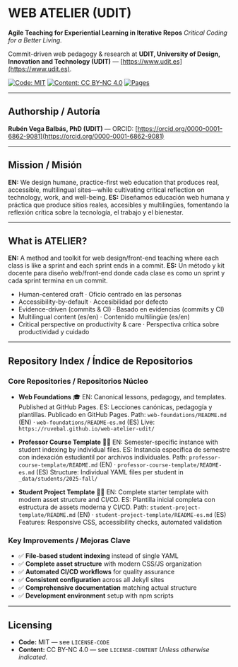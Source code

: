 # WEB ATELIER (UDIT)

**Agile Teaching for Experiential Learning in Iterative Repos**
_Critical Coding for a Better Living._

Commit-driven web pedagogy & research at **UDIT, University of Design, Innovation and Technology (UDIT)** — [https://www.udit.es](https://www.udit.es).

[![Code: MIT](https://img.shields.io/badge/code-MIT-informational.svg)](./LICENSE-CODE)
[![Content: CC BY-NC 4.0](https://img.shields.io/badge/content-CC%20BY--NC%204.0-blue.svg)](./LICENSE-CONTENT)
[![Pages](https://img.shields.io/badge/Pages-live-success.svg)](#)

---

## Authorship / Autoría

**Rubén Vega Balbás, PhD (UDIT)** — ORCID: [https://orcid.org/0000-0001-6862-9081](https://orcid.org/0000-0001-6862-9081)

---

## Mission / Misión

**EN:** We design humane, practice-first web education that produces real, accessible, multilingual sites—while cultivating critical reflection on technology, work, and well-being.
**ES:** Diseñamos educación web humana y práctica que produce sitios reales, accesibles y multilingües, fomentando la reflexión crítica sobre la tecnología, el trabajo y el bienestar.

---

## What is ATELIER?

**EN:** A method and toolkit for web design/front-end teaching where each class is like a sprint and each sprint ends in a commit.
**ES:** Un método y kit docente para diseño web/front-end donde cada clase es como un sprint y cada sprint termina en un commit.

- Human-centered craft · Oficio centrado en las personas
- Accessibility-by-default · Accesibilidad por defecto
- Evidence-driven (commits & CI) · Basado en evidencias (commits y CI)
- Multilingual content (es/en) · Contenido multilingüe (es/en)
- Critical perspective on productivity & care · Perspectiva crítica sobre productividad y cuidado

---

## Repository Index / Índice de Repositorios

### Core Repositories / Repositorios Núcleo

- **Web Foundations** 🎓
  EN: Canonical lessons, pedagogy, and templates. Published at GitHub Pages.
  ES: Lecciones canónicas, pedagogía y plantillas. Publicado en GitHub Pages.
  Path: `web-foundations/README.md` (EN) · `web-foundations/README-es.md` (ES)
  Live: `https://ruvebal.github.io/web-atelier-udit/`

- **Professor Course Template** 👨‍🏫
  EN: Semester-specific instance with student indexing by individual files.
  ES: Instancia específica de semestre con indexación estudiantil por archivos individuales.
  Path: `professor-course-template/README.md` (EN) · `professor-course-template/README-es.md` (ES)
  Structure: Individual YAML files per student in `_data/students/2025-fall/`

- **Student Project Template** 👩‍🎓
  EN: Complete starter template with modern asset structure and CI/CD.
  ES: Plantilla inicial completa con estructura de assets moderna y CI/CD.
  Path: `student-project-template/README.md` (EN) · `student-project-template/README-es.md` (ES)
  Features: Responsive CSS, accessibility checks, automated validation

### Key Improvements / Mejoras Clave

- ✅ **File-based student indexing** instead of single YAML
- ✅ **Complete asset structure** with modern CSS/JS organization
- ✅ **Automated CI/CD workflows** for quality assurance
- ✅ **Consistent configuration** across all Jekyll sites
- ✅ **Comprehensive documentation** matching actual structure
- ✅ **Development environment** setup with npm scripts

---

## Licensing

- **Code:** MIT — see `LICENSE-CODE`
- **Content:** CC BY-NC 4.0 — see `LICENSE-CONTENT`
  _Unless otherwise indicated._
